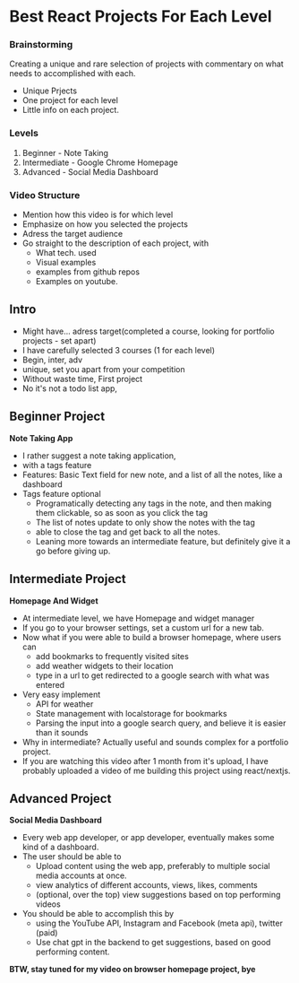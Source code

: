 # Best React Projects For Each Level

### Brainstorming

Creating a unique and rare selection of projects with commentary on what needs to accomplished with each.

- Unique Prjects
- One project for each level
- Little info on each project.

### Levels

1. Beginner - Note Taking
2. Intermediate - Google Chrome Homepage
3. Advanced - Social Media Dashboard

### Video Structure

- Mention how this video is for which level
- Emphasize on how you selected the projects
- Adress the target audience
- Go straight to the description of each project, with
  - What tech. used
  - Visual examples
  - examples from github repos
  - Examples on youtube.

## Intro

- Might have... adress target(completed a course, looking for portfolio projects - set apart)
- I have carefully selected 3 courses (1 for each level)
- Begin, inter, adv
- unique, set you apart from your competition
- Without waste time, First project
- No it's not a todo list app,

## Beginner Project

**Note Taking App**

- I rather suggest a note taking application,
- with a tags feature
- Features: Basic Text field for new note, and a list of all the notes, like a dashboard
- Tags feature optional
  - Programatically detecting any tags in the note, and then making them clickable, so as soon as you click the tag
  - The list of notes update to only show the notes with the tag
  - able to close the tag and get back to all the notes.
  - Leaning more towards an intermediate feature, but definitely give it a go before giving up.

## Intermediate Project

**Homepage And Widget**

- At intermediate level, we have Homepage and widget manager
- If you go to your browser settings, set a custom url for a new tab.
- Now what if you were able to build a browser homepage, where users can 
    - add bookmarks to frequently visited sites
    - add weather widgets to their location
    - type in a url to get redirected to a google search with what was entered 
- Very easy implement
    - API for weather
    - State management with localstorage for bookmarks
    - Parsing the input into a google search query, and believe it is easier than it sounds
- Why in intermediate? Actually useful and sounds complex for a portfolio project.
- If you are watching this video after 1 month from it's upload, I have probably uploaded a video of me building this project using react/nextjs.

## Advanced Project

**Social Media Dashboard**
- Every web app developer, or app developer, eventually makes some kind of a dashboard.
- The user should be able to
    - Upload content using the web app, preferably to multiple social media accounts at once. 
    - view analytics of different accounts, views, likes, comments
    - (optional, over the top) view suggestions based on top performing videos 
- You should be able to accomplish this by 
    - using the YouTube API, Instagram and Facebook (meta api), twitter (paid)
    - Use chat gpt in the backend to get suggestions, based on good performing content.

**BTW, stay tuned for my video on browser homepage project, bye**
